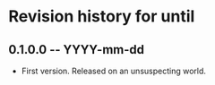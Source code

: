 # Revision history for until

## 0.1.0.0  -- YYYY-mm-dd

* First version. Released on an unsuspecting world.
